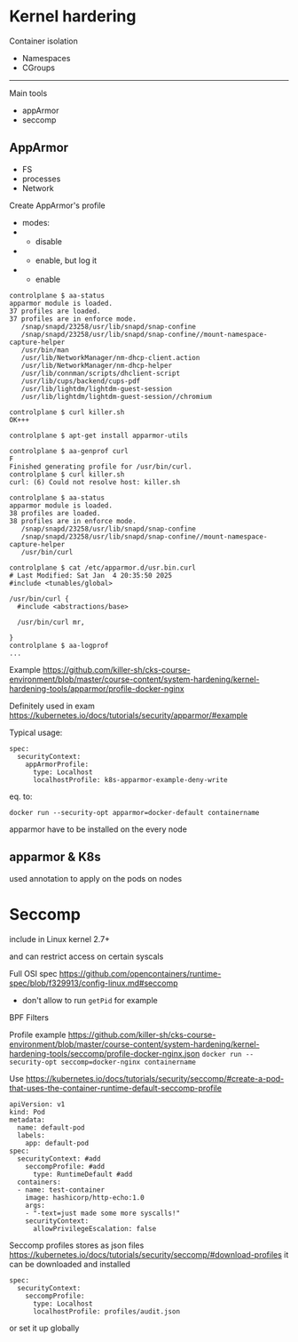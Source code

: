 
# Kernel hardering

Container isolation

- Namespaces
- CGroups


---
Main tools 
- appArmor
- seccomp

## AppArmor
 - FS
 - processes
 - Network

Create AppArmor's profile
 - modes:
 - - disable
 - - enable, but log it
 - - enable

```commandline
controlplane $ aa-status 
apparmor module is loaded.
37 profiles are loaded.
37 profiles are in enforce mode.
   /snap/snapd/23258/usr/lib/snapd/snap-confine
   /snap/snapd/23258/usr/lib/snapd/snap-confine//mount-namespace-capture-helper
   /usr/bin/man
   /usr/lib/NetworkManager/nm-dhcp-client.action
   /usr/lib/NetworkManager/nm-dhcp-helper
   /usr/lib/connman/scripts/dhclient-script
   /usr/lib/cups/backend/cups-pdf
   /usr/lib/lightdm/lightdm-guest-session
   /usr/lib/lightdm/lightdm-guest-session//chromium
```


```commandline
controlplane $ curl killer.sh
OK+++

controlplane $ apt-get install apparmor-utils

controlplane $ aa-genprof curl
F
Finished generating profile for /usr/bin/curl.
controlplane $ curl killer.sh
curl: (6) Could not resolve host: killer.sh

controlplane $ aa-status 
apparmor module is loaded.
38 profiles are loaded.
38 profiles are in enforce mode.
   /snap/snapd/23258/usr/lib/snapd/snap-confine
   /snap/snapd/23258/usr/lib/snapd/snap-confine//mount-namespace-capture-helper
   /usr/bin/curl
   
controlplane $ cat /etc/apparmor.d/usr.bin.curl 
# Last Modified: Sat Jan  4 20:35:50 2025
#include <tunables/global>

/usr/bin/curl {
  #include <abstractions/base>

  /usr/bin/curl mr,

}
controlplane $ aa-logprof
...

```


Example https://github.com/killer-sh/cks-course-environment/blob/master/course-content/system-hardening/kernel-hardening-tools/apparmor/profile-docker-nginx

Definitely used in exam
https://kubernetes.io/docs/tutorials/security/apparmor/#example


Typical usage:
```commandli ne
spec:
  securityContext:
    appArmorProfile:
      type: Localhost
      localhostProfile: k8s-apparmor-example-deny-write
```

eq. to:


`docker run --security-opt apparmor=docker-default containername`

apparmor have to be installed on the every node


## apparmor & K8s
used annotation to apply on the pods on nodes




# Seccomp

include in Linux kernel 2.7+

and can restrict access on certain syscals

Full OSI spec https://github.com/opencontainers/runtime-spec/blob/f329913/config-linux.md#seccomp

- don't allow to run `getPid` for example

BPF Filters

Profile example
https://github.com/killer-sh/cks-course-environment/blob/master/course-content/system-hardening/kernel-hardening-tools/seccomp/profile-docker-nginx.json
`docker run --security-opt seccomp=docker-nginx containername`

Use
https://kubernetes.io/docs/tutorials/security/seccomp/#create-a-pod-that-uses-the-container-runtime-default-seccomp-profile

````commandline
apiVersion: v1
kind: Pod
metadata:
  name: default-pod
  labels:
    app: default-pod
spec:
  securityContext: #add
    seccompProfile: #add
      type: RuntimeDefault #add
  containers:
  - name: test-container
    image: hashicorp/http-echo:1.0
    args:
    - "-text=just made some more syscalls!"
    securityContext:
      allowPrivilegeEscalation: false
````

Seccomp profiles stores as json files
https://kubernetes.io/docs/tutorials/security/seccomp/#download-profiles
it can be downloaded and installed 

```commandline
spec:
  securityContext:
    seccompProfile:
      type: Localhost
      localhostProfile: profiles/audit.json
```

or set it up globally
